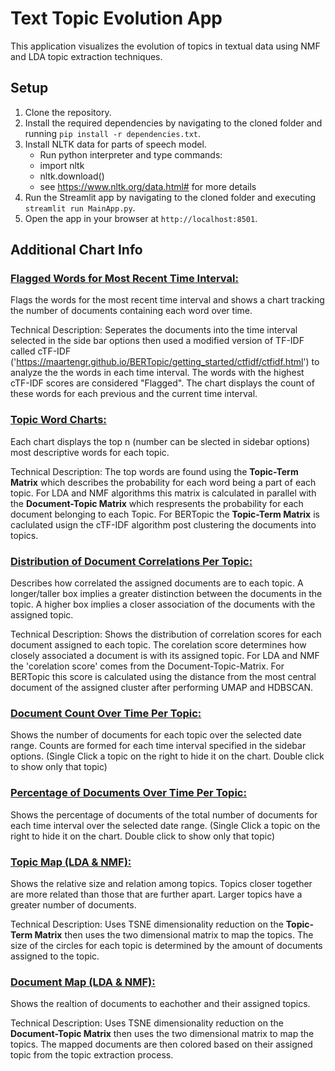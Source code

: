 # Text Topic Evolution App

This application visualizes the evolution of topics in textual data using NMF and LDA topic extraction techniques.

## Setup

1. Clone the repository.
2. Install the required dependencies by navigating to the cloned folder and running `pip install -r dependencies.txt`.
3. Install NLTK data for parts of speech model.
    - Run python interpreter and type commands:
    - import nltk
    - nltk.download()
    - see https://www.nltk.org/data.html# for more details
4. Run the Streamlit app by navigating to the cloned folder and executing `streamlit run MainApp.py`.
5. Open the app in your browser at `http://localhost:8501`.

## Additional Chart Info
### <u>Flagged Words for Most Recent Time Interval:</u>
Flags the words for the most recent time interval and shows a chart tracking the number of documents containing each word over time.

Technical Description: Seperates the documents into the time interval selected in the side bar options then used a modified version of TF-IDF called cTF-IDF ('https://maartengr.github.io/BERTopic/getting_started/ctfidf/ctfidf.html') to analyze the the words in each time interval. The words with the highest cTF-IDF scores are considered "Flagged". The chart displays the count of these words for each previous and the current time interval.

### <u>Topic Word Charts:</u>
Each chart displays the top n (number can be slected in sidebar options) most descriptive words for each topic. 

Technical Description: The top words are found using the **Topic-Term Matrix** which describes the probability for each word being a part of each topic. 
For LDA and NMF algorithms this matrix is calculated in parallel with the **Document-Topic Matrix** which respresents the probability for each document belonging to each Topic. For BERTopic the **Topic-Term Matrix** is caclulated usign the cTF-IDF algorithm post clustering the documents into topics.

### <u>Distribution of Document Correlations Per Topic:</u>
Describes how correlated the assigned documents are to each topic. A longer/taller box implies a greater distinction between the documents in the topic. A higher box implies a closer association of the documents with the assigned topic.

Technical Description: Shows the distribution of correlation scores for each document assigned to each topic. The corelation score determines how closely associated a document is with its assigned topic. For LDA and NMF the 'corelation score' comes from the Document-Topic-Matrix. For BERTopic this score is calculated using the distance from the most central document of the assigned cluster after performing UMAP and HDBSCAN.

### <u>Document Count Over Time Per Topic:</u>
Shows the number of documents for each topic over the selected date range. Counts are formed for each time interval specified in the sidebar options. (Single Click a topic on the right to hide it on the chart. Double click to show only that topic)

### <u>Percentage of Documents Over Time Per Topic:</u>
Shows the percentage of documents of the total number of documents for each time interval over the selected date range. (Single Click a topic on the right to hide it on the chart. Double click to show only that topic)


### <u>Topic Map (LDA & NMF):</u>
Shows the relative size and relation among topics. Topics closer together are more related than those that are further apart. Larger topics have a greater number of documents.

Technical Description: Uses TSNE dimensionality reduction on the **Topic-Term Matrix** then uses the two dimensional matrix to map the topics. The size of the circles for each topic is determined by the amount of documents assigned to the topic.

### <u>Document Map (LDA & NMF):</u>
Shows the realtion of documents to eachother and their assigned topics.

Technical Description: Uses TSNE dimensionality reduction on the **Document-Topic Matrix** then uses the two dimensional matrix to map the topics. The mapped documents are then colored based on their assigned topic from the topic extraction process.